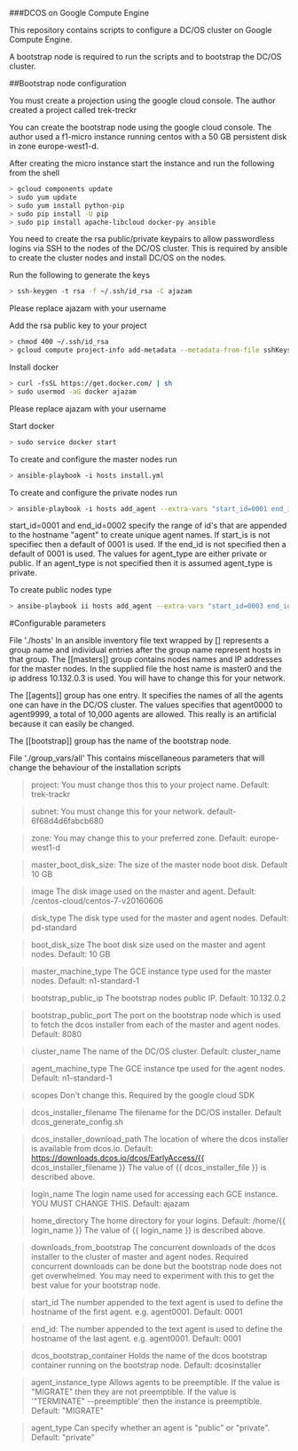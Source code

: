 ###DCOS on Google Compute Engine

This repository contains scripts to configure a DC/OS cluster on Google Compute Engine.

A bootstrap node is required to run the scripts and to bootstrap the DC/OS cluster.

##Bootstrap node configuration

You must create a projection using the google cloud console. The author created a project called trek-treckr

You can create the bootstrap node using the google cloud console. The author used a f1-micro instance running centos with a 50 GB persistent disk in 
zone europe-west1-d.

After creating the micro instance start the instance and run the following from the shell
```bash
> gcloud components update
> sudo yum update
> sudo yum install python-pip
> sudo pip install -U pip
> sudo pip install apache-libcloud docker-py ansible
```

You need to create the rsa public/private keypairs to allow passwordless logins via SSH to the nodes of the DC/OS cluster. This is required by ansible to create the cluster nodes and 
install DC/OS on the nodes.

Run the following to generate the keys
```bash
> ssh-keygen -t rsa -f ~/.ssh/id_rsa -C ajazam
```
Please replace ajazam with your username

Add the rsa public key to your project
```bash
> chmod 400 ~/.ssh/id_rsa
> gcloud compute project-info add-metadata --metadata-from-file sshKeys=~/.ssh/id_rsa.pub
```
Install docker
```bash
> curl -fsSL https://get.docker.com/ | sh
> sudo usermod -aG docker ajazam
```
Please replace ajazam with your username

Start docker
```bash
> sudo service docker start
```
To create and configure the master nodes run
```bash
> ansible-playbook -i hosts install.yml
```
To create and configure the private nodes run
```bash
> ansible-playbook -i hosts add_agent --extra-vars "start_id=0001 end_id=0002 agent_type=private"
```
start_id=0001 and end_id=0002 specify the range of id's that are appended to the hostname "agent" to create unique agent names. If start_is is not specifiec then a default of 0001 is used. 
If the end_id is not specified then a default of 0001 is used.
The values for agent_type are either private or public. If an agent_type is not specified then it is assumed agent_type is private.


To create public nodes type
```bash
> ansibe-playbook ii hosts add_agent --extra-vars "start_id=0003 end_id=0004 agent_type=public"
```
#Configurable parameters

File './hosts'
In an ansible inventory file text wrapped by [] represents a group name and individual entries after the group name represent hosts in that group.
The [[masters]] group contains nodes names and IP addresses for the master nodes. In the supplied file the host name is master0 and the ip address 10.132.0.3 is used. 
You will have to change this for your network.

The [[agents]] group has one entry. It specifies the names of all the agents one can have in the DC/OS cluster. The values specifies that agent0000 to agent9999, a 
total of 10,000 agents are allowed. This really is an artificial because it can easily be changed.

The [[bootstrap]] group has the name of the bootstrap node.

File './group_vars/all'
This contains miscellaneous parameters that will change the behaviour of the installation scripts

>project:
You must change thos this to your project name. Default: trek-trackr

>subnet: 
You must change this for your network. default-6f68d4d6fabcb680

>zone:
You may change this to your preferred zone. Default: europe-west1-d

>master_boot_disk_size:
The size of the master node boot disk. Default 10 GB

>image
The disk image used on the master and agent. Default: /centos-cloud/centos-7-v20160606

>disk_type
The disk type used for the master and agent nodes. Default: pd-standard

>boot_disk_size
The boot disk size used on the master and agent nodes. Default: 10 GB

>master_machine_type
The GCE instance type used for the master nodes. Default: n1-standard-1

>bootstrap_public_ip
The bootstrap nodes public IP. Default: 10.132.0.2

>bootstrap_public_port
The port on the bootstrap node which is used to fetch the dcos installer from each of the master and agent nodes. Default: 8080

>cluster_name
The name of the DC/OS cluster. Default: cluster_name

>agent_machine_type
The GCE instance tpe used for the agent nodes. Default: n1-standard-1

>scopes
Don't change this. Required by the google cloud SDK

>dcos_installer_filename
The filename for the DC/OS installer. Default dcos_generate_config.sh

>dcos_installer_download_path
The location of where the dcos installer is available from dcos.io. Default: https://downloads.dcos.io/dcos/EarlyAccess/{{ dcos_installer_filename }} The value of {{ dcos_installer_file }} is described above.

>login_name
The login name used for accessing each GCE instance. YOU MUST CHANGE THIS. Default: ajazam

>home_directory
The home directory for your logins. Default: /home/{{ login_name }} The value of {{ login_name }} is described above.

>downloads_from_bootstrap
The concurrent downloads of the dcos installer to the cluster of master and agent nodes. Required concurrent downloads can be done but the bootstrap node does not get overwhelmed. You may need to experiment with this to get the best value for your bootstrap node.

>start_id
The number appended to the text agent is used to define the hostname of the first agent. e.g. agent0001. Default: 0001

>end_id:
The number appended to the text agent is used to define the hostname of the last agent. e.g. agent0001. Default: 0001

>dcos_bootstrap_container
Holds the name of the dcos bootstrap container running on the bootstrap node. Default: dcosinstaller

>agent_instance_type
Allows agents to be preemptible. If the value is "MIGRATE" then they are not preemptible. If the value is '"TERMINATE" --preemptible' then the instance is preemptible. Default: "MIGRATE"

>agent_type
Can specify whether an agent is "public" or "private". Default: "private"
